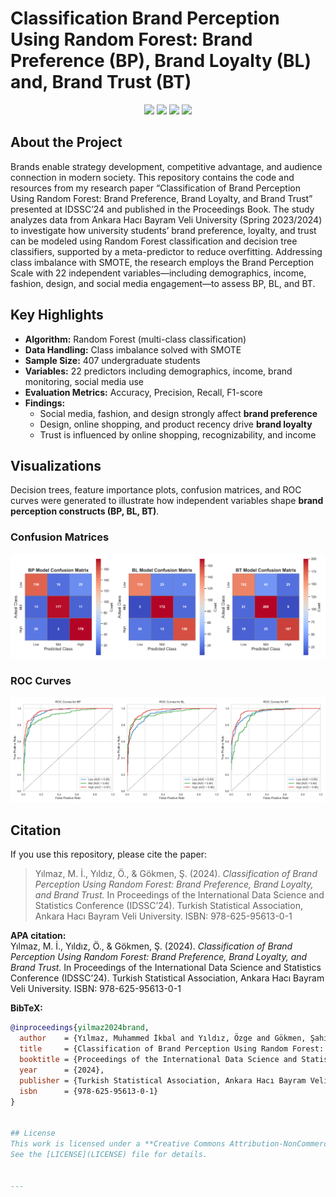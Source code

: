 # Classification Brand Perception Using Random Forest: Brand Preference (BP), Brand Loyalty (BL) and, Brand Trust (BT) 

<p align="center">
  <img src="https://img.shields.io/badge/Python-3776AB?style=for-the-badge&logo=python&logoColor=white"/>
  <img src="https://img.shields.io/badge/Machine%20Learning-00599C?style=for-the-badge"/>
  <img src="https://img.shields.io/badge/Econometrics-228B22?style=for-the-badge"/>
  <img src="https://img.shields.io/badge/Academic%20Research-8A2BE2?style=for-the-badge"/>
</p>  

## About the Project  
Brands enable strategy development, competitive advantage, and audience connection in modern society. This repository contains the code and resources from my research paper “Classification of Brand Perception Using Random Forest: Brand Preference, Brand Loyalty, and Brand Trust” presented at IDSSC’24 and published in the Proceedings Book. The study analyzes data from Ankara Hacı Bayram Veli University (Spring 2023/2024) to investigate how university students’ brand preference, loyalty, and trust can be modeled using Random Forest classification and decision tree classifiers, supported by a meta-predictor to reduce overfitting. Addressing class imbalance with SMOTE, the research employs the Brand Perception Scale with 22 independent variables—including demographics, income, fashion, design, and social media engagement—to assess BP, BL, and BT.

## Key Highlights  
- **Algorithm:** Random Forest (multi-class classification)  
- **Data Handling:** Class imbalance solved with SMOTE  
- **Sample Size:** 407 undergraduate students  
- **Variables:** 22 predictors including demographics, income, brand monitoring, social media use  
- **Evaluation Metrics:** Accuracy, Precision, Recall, F1-score  
- **Findings:**  
  - Social media, fashion, and design strongly affect **brand preference**  
  - Design, online shopping, and product recency drive **brand loyalty**  
  - Trust is influenced by online shopping, recognizability, and income  

## Visualizations  

Decision trees, feature importance plots, confusion matrices, and ROC curves were generated to illustrate how independent variables shape **brand perception constructs (BP, BL, BT)**.  

### Confusion Matrices  
<p align="center">
  <img src="confusion_matrices.png" alt="Confusion Matrices for BP, BL, BT" width="800"/>
</p>  

### ROC Curves  
<p align="center">
  <img src="roc_curves.png" alt="ROC Curves for BP, BL, BT" width="800"/>
</p>  
 
 

## Citation  
If you use this repository, please cite the paper:  

> Yılmaz, M. İ., Yıldız, Ö., & Gökmen, Ş. (2024). *Classification of Brand Perception Using Random Forest: Brand Preference, Brand Loyalty, and Brand Trust.* In Proceedings of the International Data Science and Statistics Conference (IDSSC’24). Turkish Statistical Association, Ankara Hacı Bayram Veli University. ISBN: 978-625-95613-0-1  

**APA citation:**  
Yılmaz, M. İ., Yıldız, Ö., & Gökmen, Ş. (2024). *Classification of Brand Perception Using Random Forest: Brand Preference, Brand Loyalty, and Brand Trust.* In Proceedings of the International Data Science and Statistics Conference (IDSSC’24). Turkish Statistical Association, Ankara Hacı Bayram Veli University. ISBN: 978-625-95613-0-1  

**BibTeX:**  
```bibtex
@inproceedings{yilmaz2024brand,
  author    = {Yılmaz, Muhammed İkbal and Yıldız, Özge and Gökmen, Şahika},
  title     = {Classification of Brand Perception Using Random Forest: Brand Preference, Brand Loyalty, and Brand Trust},
  booktitle = {Proceedings of the International Data Science and Statistics Conference (IDSSC'24)},
  year      = {2024},
  publisher = {Turkish Statistical Association, Ankara Hacı Bayram Veli University},
  isbn      = {978-625-95613-0-1}
}


## License  
This work is licensed under a **Creative Commons Attribution-NonCommercial-NoDerivatives 4.0 International License**.  
See the [LICENSE](LICENSE) file for details.  


---
